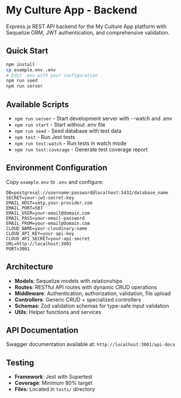 # My Culture App - Backend

Express.js REST API backend for the My Culture App platform with Sequelize ORM, JWT authentication, and comprehensive validation.

## Quick Start

```bash
npm install
cp example.env .env
# Edit .env with your configuration
npm run seed
npm run server
```

## Available Scripts

- `npm run server` - Start development server with --watch and .env
- `npm run start` - Start without .env file
- `npm run seed` - Seed database with test data
- `npm test` - Run Jest tests
- `npm run test:watch` - Run tests in watch mode
- `npm run test:coverage` - Generate test coverage report

## Environment Configuration

Copy `example.env` to `.env` and configure:

```env
DB=postgresql://username:password@localhost:5432/database_name
SECRET=your-jwt-secret-key
EMAIL_HOST=smtp.your-provider.com
EMAIL_PORT=587
EMAIL_USER=your-email@domain.com
EMAIL_PASS=your-email-password
EMAIL_FROM=your-email@domain.com
CLOUD_NAME=your-cloudinary-name
CLOUD_API_KEY=your-api-key
CLOUD_API_SECRET=your-api-secret
URL=http://localhost:3001
PORT=3001
```

## Architecture

- **Models**: Sequelize models with relationships
- **Routes**: RESTful API routes with dynamic CRUD operations
- **Middleware**: Authentication, authorization, validation, file upload
- **Controllers**: Generic CRUD + specialized controllers
- **Schemas**: Zod validation schemas for type-safe input validation
- **Utils**: Helper functions and services

## API Documentation

Swagger documentation available at: `http://localhost:3001/api-docs`

## Testing

- **Framework**: Jest with Supertest
- **Coverage**: Minimum 80% target
- **Files**: Located in `tests/` directory
